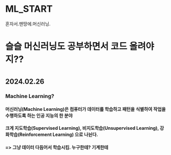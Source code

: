 # ML_START
<div id = title>
혼자서.맨땅에.머신러닝.
</div>

<div id = content>
<h1>슬슬 머신러닝도 공부하면서 코드 올려야지??<h1>
</hr>
<h2>2024.02.26</h2>
<h3>Machine Learning?</h3>
<h4>머신러닝(Machine Learning)은 컴퓨터가 데이터를 학습하고 패턴을 식별하여 작업을 수행하도록 하는 인공 지능의 한 분야</h4></hr>
<h4> 크게 지도학습(Supervised Learning), 비지도학습(Unsupervised Learning), 강화학습(Reinforcement Learning) 으로 나뉜다.</h4></hr>
<h4>  => 그냥 데이터 다듬어서 학습시킴. 누구한테? 기계한테 </h4>


</div>



